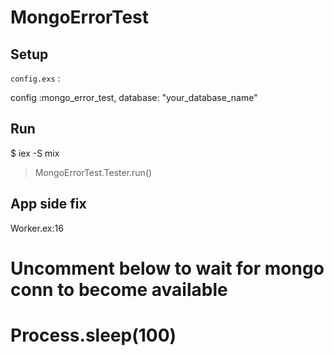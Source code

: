 # MongoErrorTest

## Setup

`config.exs` : 

config :mongo_error_test, 
  database: "your_database_name"

## Run

$ iex -S mix

> MongoErrorTest.Tester.run()

## App side fix

Worker.ex:16

# Uncomment below to wait for mongo conn to become available
# Process.sleep(100)